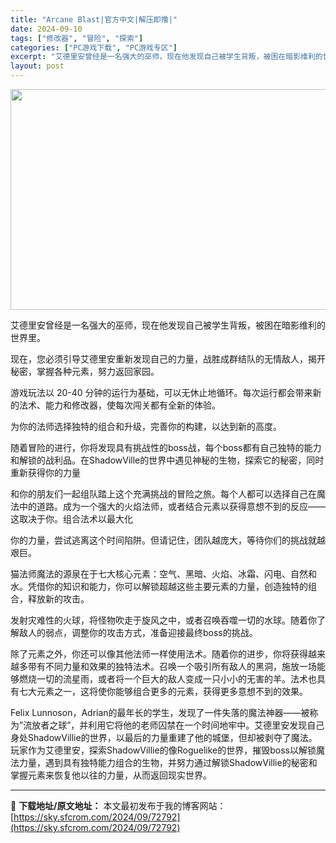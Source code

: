 ```yaml
---
title: "Arcane Blast|官方中文|解压即撸|"
date: 2024-09-10
tags: ["修改器", "冒险", "探索"]
categories: ["PC游戏下载", "PC游戏专区"]
excerpt: "艾德里安曾经是一名强大的巫师，现在他发现自己被学生背叛，被困在暗影维利的世界里。 现在，您必须引导艾德里安重新发现自己的力量，战胜成群结队的无情敌人，揭开秘密，掌握各种元素，努力返回家园。 游戏玩法以 20-40 分钟的运行为基础，可以无休止地循环。每次运行都会带来新的法术、能力和修改器，使每次闯关&hellip;"
layout: post
---
```


<img class="aligncenter size-full wp-image-72786" src="https://sky.sfcrom.com/wp-content/uploads/2024/09/2024091009585573.webp" alt="" width="616" height="353" />

艾德里安曾经是一名强大的巫师，现在他发现自己被学生背叛，被困在暗影维利的世界里。

现在，您必须引导艾德里安重新发现自己的力量，战胜成群结队的无情敌人，揭开秘密，掌握各种元素，努力返回家园。

游戏玩法以 20-40 分钟的运行为基础，可以无休止地循环。每次运行都会带来新的法术、能力和修改器，使每次闯关都有全新的体验。

为你的法师选择独特的组合和升级，完善你的构建，以达到新的高度。

随着冒险的进行，你将发现具有挑战性的boss战，每个boss都有自己独特的能力和解锁的战利品。在ShadowVille的世界中遇见神秘的生物，探索它的秘密，同时重新获得你的力量

和你的朋友们一起组队踏上这个充满挑战的冒险之旅。每个人都可以选择自己在魔法中的道路。成为一个强大的火焰法师，或者结合元素以获得意想不到的反应——这取决于你。组合法术以最大化

你的力量，尝试逃离这个时间陷阱。但请记住，团队越庞大，等待你们的挑战就越艰巨。

猫法师魔法的源泉在于七大核心元素：空气、黑暗、火焰、冰霜、闪电、自然和水。凭借你的知识和能力，你可以解锁超越这些主要元素的力量，创造独特的组合，释放新的攻击。

发射灾难性的火球，将怪物吹走于旋风之中，或者召唤吞噬一切的水球。随着你了解敌人的弱点，调整你的攻击方式，准备迎接最终boss的挑战。

除了元素之外，你还可以像其他法师一样使用法术。随着你的进步，你将获得越来越多带有不同力量和效果的独特法术。召唤一个吸引所有敌人的黑洞，施放一场能够燃烧一切的流星雨，或者将一个巨大的敌人变成一只小小的无害的羊。法术也具有七大元素之一，这将使你能够组合更多的元素，获得更多意想不到的效果。

Felix Lunnoson，Adrian的最年长的学生，发现了一件失落的魔法神器——被称为”流放者之球”，并利用它将他的老师囚禁在一个时间地牢中。艾德里安发现自己身处ShadowVillie的世界，以最后的力量重建了他的城堡，但却被剥夺了魔法。玩家作为艾德里安，探索ShadowVillie的像Roguelike的世界，摧毁boss以解锁魔法力量，遇到具有独特能力组合的生物，并努力通过解锁ShadowVillie的秘密和掌握元素来恢复他以往的力量，从而返回现实世界。

---
📖 **下载地址/原文地址：** 本文最初发布于我的博客网站：[https://sky.sfcrom.com/2024/09/72792](https://sky.sfcrom.com/2024/09/72792)
